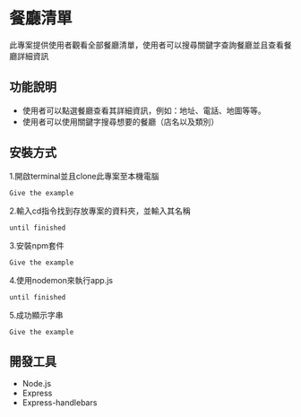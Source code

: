 # 餐廳清單

此專案提供使用者觀看全部餐廳清單，使用者可以搜尋關鍵字查詢餐廳並且查看餐廳詳細資訊

## 功能說明

* 使用者可以點選餐廳查看其詳細資訊，例如：地址、電話、地圖等等。
* 使用者可以使用關鍵字搜尋想要的餐廳（店名以及類別）

## 安裝方式

1.開啟terminal並且clone此專案至本機電腦
```
Give the example
```
2.輸入cd指令找到存放專案的資料夾，並輸入其名稱
```
until finished
```
3.安裝npm套件
```
Give the example
```
4.使用nodemon來執行app.js
```
until finished
```
5.成功顯示字串
```
Give the example
```
## 開發工具

* Node.js
* Express
* Express-handlebars

